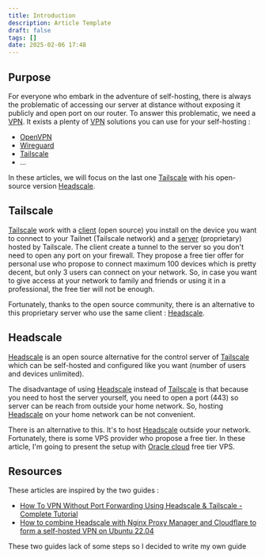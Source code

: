 ```yaml
---
title: Introduction
description: Article Template
draft: false
tags: []
date: 2025-02-06 17:48
---
```

## Purpose

For everyone who embark in the adventure of self-hosting, there is always the problematic of accessing our server at distance without exposing it publicly and open port on our router.
To answer this problematic, we need a [VPN](https://en.wikipedia.org/wiki/Virtual_private_network). It exists a plenty of [VPN](https://en.wikipedia.org/wiki/Virtual_private_network) solutions you can use for your self-hosting :
- [OpenVPN](https://openvpn.net/)
- [Wireguard](https://www.wireguard.com/)
- [Tailscale](https://tailscale.com/)
- ...

In these articles, we will focus on the last one [Tailscale](https://tailscale.com/) with his open-source version [Headscale](https://headscale.net/stable/).

## Tailscale

[Tailscale](https://tailscale.com/) work with a [client](https://github.com/tailscale/tailscale) (open source) you install on the device you want to connect to your Tailnet (Tailscale network) and a [server](https://tailscale.com/) (proprietary) hosted by Tailscale. The client create a tunnel to the server so you don't need to open any port on your firewall. 
They propose a free tier offer for personal use who propose to connect maximum 100 devices which is pretty decent, but only 3 users can connect on your network. So, in case you want to give access at your network to family and friends or using it in a professional, the free tier will not be enough.

Fortunately, thanks to the open source community, there is an alternative to this proprietary server who use the same client : [Headscale](https://headscale.net/stable/).

## Headscale

[Headscale](https://headscale.net/stable/) is an open source alternative for the control server of [Tailscale](https://tailscale.com/) which can be self-hosted and configured like you want (number of users and devices unlimited).

The disadvantage of using [Headscale](https://headscale.net/stable/) instead of [Tailscale](https://tailscale.com/) is that because you need to host the server yourself, you need to open a port (443) so server can be reach from outside your home network. So, hosting [Headscale](https://headscale.net/stable/) on your home network can be not convenient.

There is an alternative to this. It's to host [Headscale](https://headscale.net/stable/) outside your network. Fortunately, there is some VPS provider who propose a free tier. In these article, I'm going to present the setup with [Oracle cloud](https://www.oracle.com) free tier VPS.

## Resources
These articles are inspired by the two guides :
- [How To VPN Without Port Forwarding Using Headscale & Tailscale - Complete Tutorial](https://www.youtube.com/watch?v=u_6Zd7Bo6J4)
- [How to combine Headscale with Nginx Proxy Manager and Cloudflare to form a self-hosted VPN on Ubuntu 22.04](https://silicon.blog/2023/05/14/how-to-combine-headscale-with-nginx-proxy-manager-and-cloudflare-to-from-a-self-hosted-vpn-on-ubuntu-22-04/)

These two guides lack of some steps so I decided to write my own guide




